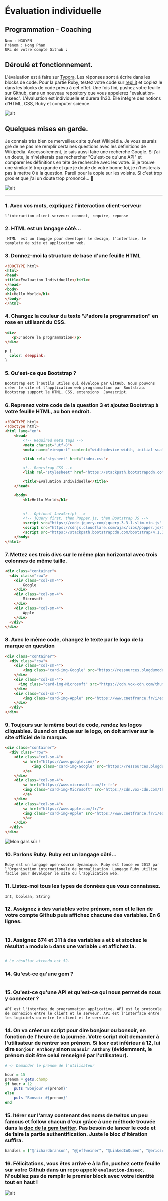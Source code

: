 # Évaluation individuelle

## Programmation - Coaching

```
Nom : NGUYEN
Prénom : Hong Phan
URL de votre compte Github : 
```

## Déroulé et fonctionnement. 

L'évaluation est à faire sur [Typora](https://typora.io/). Les réponses sont à écrire dans les blocks de code. 
Pour la partie Ruby, testez votre code sur [repl.it](https://repl.it/) et copiez le dans les blocks de code prévu à cet effet. 
Une fois fini, pushez votre feuille sur Github, dans un nouveau repository que vous appelerez "evaluation-inseec".
L'évaluation est individuelle et durera 1h30. Elle intègre des notions d'HTML, CSS, Ruby et computer science. 

![alt](https://media.giphy.com/media/26xBBfd0ii1khakpy/giphy.gif)

## Quelques mises en garde.

Je connais très bien ce merveilleux site qu'est Wikipédia. Je vous saurais gré de ne pas me remplir certaines questions avec les définitions de Wikipédia. Accessoirement, je sais aussi faire une recherche Google. Si j'ai un doute, je n'hésiterais pas rechercher "Qu'est-ce qu'une API" et comparer les définitions en tête de recherche avec les votre. Si je trouve une similarité trop grande et que je doute de votre bonne foi, je n'hésiterais pas à mettre 0 à la question. 
Pareil pour la copie sur les voisins. Si c'est trop gros et que j'ai un doute trop prononcé... 🔫

![alt](https://media.giphy.com/media/BtedgmzGNCiuk/giphy.gif)



------

### 1. Avec vos mots, expliquez l'interaction client-serveur

```t
l'interaction client-serveur: connect, require, reponse
```



 ### 2. HTML est un langage côté... 

```
 HTML  est un langage pour developer le design, l'interface, le template de site et application web.
```



### 3. Donnez-moi la structure de base d'une feuille HTML

```html
<!DOCTYPE html>
<html>
<head>
<title>Evaluation Individuelle</title>
</head>
<body>
<h1>Hello World</h1>
</body>
</html>
```



### 4. Changez la couleur du texte "J'adore la programmation" en rose en utilisant du CSS.

```html
<div>
   <p>J'adore la programmation</p>
</div>
```

```css
p {
  color: deeppink;
}

```



### 5. Qu'est-ce que Bootstrap ?

```
Bootstrap est l'outils utiles qui dévelope par GitHub. Nous pouvons créer le site et l'application web programmation par Bootstrap. Bootstrap support le HTML, CSS, extensions  Javascript.
```



### 6. Reprenez votre code de la question 3 et ajoutez Bootstrap à votre feuille HTML, au bon endroit.

```html
<!DOCTYPE html>
<!doctype html>
<html lang="en">
    <head>
        <!-- Required meta tags -->
        <meta charset="utf-8">
        <meta name="viewport" content="width=device-width, initial-scale=1, shrink-to-fit=no">

        <link rel="stysheet" href="index.css"> 

        <!-- Bootstrap CSS -->
        <link rel="stylesheet" href="https://stackpath.bootstrapcdn.com/bootstrap/4.1.3/css/bootstrap.min.css" integrity="sha384-MCw98/SFnGE8fJT3GXwEOngsV7Zt27NXFoaoApmYm81iuXoPkFOJwJ8ERdknLPMO" crossorigin="anonymous">

        <title>Evaluation Individuelle</title>
    </head>

    <body>
        <h1>Hello World</h1>
        
   
        <!-- Optional JavaScript -->
        <!-- jQuery first, then Popper.js, then Bootstrap JS -->
        <script src="https://code.jquery.com/jquery-3.3.1.slim.min.js" integrity="sha384-q8i/X+965DzO0rT7abK41JStQIAqVgRVzpbzo5smXKp4YfRvH+8abtTE1Pi6jizo" crossorigin="anonymous"></script>
        <script src="https://cdnjs.cloudflare.com/ajax/libs/popper.js/1.14.3/umd/popper.min.js" integrity="sha384-ZMP7rVo3mIykV+2+9J3UJ46jBk0WLaUAdn689aCwoqbBJiSnjAK/l8WvCWPIPm49" crossorigin="anonymous"></script>
        <script src="https://stackpath.bootstrapcdn.com/bootstrap/4.1.3/js/bootstrap.min.js" integrity="sha384-ChfqqxuZUCnJSK3+MXmPNIyE6ZbWh2IMqE241rYiqJxyMiZ6OW/JmZQ5stwEULTy" crossorigin="anonymous"></script>
    </body>
</html>

```



### 7. Mettez ces trois divs sur le même plan horizontal avec trois colonnes de même taille.

```html
<div class="container">
  <div class="row">
    <div class="col-sm-4">
      	Google
    </div>
    <div class="col-sm-4">
      	Microsoft
    </div>
    <div class="col-sm-4">
    	Apple
    </div>
  </div>
</div>
```



### 8. Avec le même code, changez le texte par le logo de la marque en question

```html
<div class="container">
  <div class="row">
    <div class="col-sm-4">
     	<img class="card-img-Google" src="https://ressources.blogdumoderateur.com/2013/10/google-logo.png" alt="Card image Google">
    </div>
    <div class="col-sm-4">
      <img class="card-img-Microsoft" src="https://cdn.vox-cdn.com/thumbor/nsIXOhEWzUIoIfXSb6vUJqoe7U0=/7x0:633x417/1820x1213/filters:focal(7x0:633x417):format(webp)/cdn.vox-cdn.com/assets/1311169/mslogo.jpg" alt="Card image Microsoft">	
    </div>
    <div class="col-sm-4">
    	<img class="card-img-Apple" src="https://www.cnetfrance.fr/i/edit/2012/07/39774331/620x465/apple-logo.jpg" alt="Card image Apple">
    </div>
  </div>
</div>
```

 

### 9. Toujours sur le même bout de code, rendez les logos cliquables. Quand on clique sur le logo, on doit arriver sur le site officiel de la marque.

```html
<div class="container">
  <div class="row">
    <div class="col-sm-4">
        <a href="https://www.google.com/">
            <img class="card-img-Google" src="https://ressources.blogdumoderateur.com/2013/10/google-logo.png" alt="Card image Google">
        </a>
    </div>
    <div class="col-sm-4">
        <a href="https://www.microsoft.com/fr-fr">
        <img class="card-img-Microsoft" src="https://cdn.vox-cdn.com/thumbor/nsIXOhEWzUIoIfXSb6vUJqoe7U0=/7x0:633x417/1820x1213/filters:focal(7x0:633x417):format(webp)/cdn.vox-cdn.com/assets/1311169/mslogo.jpg" alt="Card image Microsoft">	
        </a>
    </div>
    <div class="col-sm-4">
        <a href="https://www.apple.com/fr/">
    	<img class="card-img-Apple" src="https://www.cnetfrance.fr/i/edit/2012/07/39774331/620x465/apple-logo.jpg" alt="Card image Apple">
        </a>
    </div>
  </div>
</div>
```

![Mon gars sûr !](https://media.giphy.com/media/l0K4mbH4lKBhAPFU4/giphy.gif)

### 10. Parlons Ruby. Ruby est un langage côté...

```
Ruby est un langage open-source dynamique. Ruby est fonce en 2012 par l'Organisation internationale de normalisation. Langage Ruby utilise facile pour developer le site ou l'application web. 
```



### 11. Listez-moi tous les types de données que vous connaissez.

```
Int, boolean, String
```



### 12. Assignez à des variables votre prénom, nom et le lien de votre compte Github puis affichez chacune des variables. En 6 lignes.

```ruby

```



### 13. Assignez 674 et 311 à des variables `a` et `b` et stockez le résultat `a` modulo `b` dans une variable `c` et affichez la. 

```ruby

# Le résultat attendu est 52. 
```



### 14. Qu'est-ce qu'une gem ? 

```texte

```



### 15. Qu'est-ce qu'une API et qu'est-ce qui nous permet de nous y connecter ?

```
API est l'interface de programmation applicative. API est le protocole de connexion entre le client et le serveur. API est l'interface entre les logiciels ou entre le client et le service.
```



### 14. On va créer un script pour dire bonjour ou bonsoir, en fonction de l'heure de la journée. Votre script doit demander à l'utilisateur de rentrer son prénom. Si `hour` est inférieur à 12, lui dire `Bonjour Anthony` sinon `Bonsoir Anthony` (évidemment, le prénom doit être celui renseigné par l'utilisateur).

```Ruby
# <- Demander le prénom de l'utilisateur

hour = 15
prenom = gets.chomp
if hour < 12
    puts "Bonjour #{prenom}"
else
    puts "Bonsoir #{prenom}"
end

```



### 15. Itérer sur l'array contenant des noms de twitos un peu famous et follow chacun d'eux grâce à une méthode trouvée dans la [doc de la gem twitter](https://github.com/sferik/twitter). Pas besoin de lancer le code et de faire la partie authentification. Juste le bloc d'itération suffira. 

```ruby
handles = ["@richardbranson", "@jeffweiner", "@LinkedInQueen", "@ericschmidt", "@elonmusk", "@petecashmore", "@SteveForbesCEO", "@mtbarra"]


```



### 16. Félicitations, vous êtes arrivé·e à la fin, pushez cette feuille sur votre Github dans un repo appelé `evaluation-inseec`. N'oubliez pas de remplir le premier block avec votre identité tout en haut ! 

![alt](https://media.giphy.com/media/l0MYJnJQ4EiYLxvQ4/giphy.gif)

